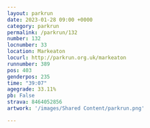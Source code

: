 ```yaml
---
layout: parkrun
date: 2023-01-28 09:00 +0000
category: parkrun
permalink: /parkrun/132
number: 132
locnumber: 33
location: Markeaton
locurl: http://parkrun.org.uk/markeaton
runnumber: 389
pos: 403
genderpos: 235
time: "39:07"
agegrade: 33.11%
pb: False
strava: 8464052856
artwork: '/images/Shared Content/parkrun.png'

---
```

